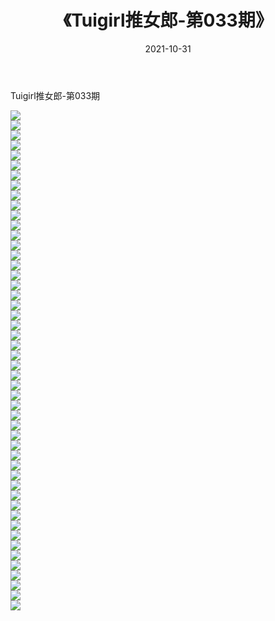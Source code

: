 ﻿---
layout: post
title:  《Tuigirl推女郎-第033期》
date:   2021-10-31
img: http://imgx.orgx.ga/漏D/网络美图/2021/Tuigirl推女郎-第033期/000.jpg
categories: [美女, 清纯, 唯美]
---

Tuigirl推女郎-第033期

  ![](http://imgx.orgx.ga/漏D/网络美图/2021/Tuigirl推女郎-第033期/001.jpg) <br> ![](http://imgx.orgx.ga/漏D/网络美图/2021/Tuigirl推女郎-第033期/002.jpg) <br> ![](http://imgx.orgx.ga/漏D/网络美图/2021/Tuigirl推女郎-第033期/003.jpg) <br> ![](http://imgx.orgx.ga/漏D/网络美图/2021/Tuigirl推女郎-第033期/004.jpg) <br> ![](http://imgx.orgx.ga/漏D/网络美图/2021/Tuigirl推女郎-第033期/005.jpg) <br> ![](http://imgx.orgx.ga/漏D/网络美图/2021/Tuigirl推女郎-第033期/006.jpg) <br> ![](http://imgx.orgx.ga/漏D/网络美图/2021/Tuigirl推女郎-第033期/007.jpg) <br> ![](http://imgx.orgx.ga/漏D/网络美图/2021/Tuigirl推女郎-第033期/008.jpg) <br> ![](http://imgx.orgx.ga/漏D/网络美图/2021/Tuigirl推女郎-第033期/009.jpg) <br> ![](http://imgx.orgx.ga/漏D/网络美图/2021/Tuigirl推女郎-第033期/010.jpg) <br> ![](http://imgx.orgx.ga/漏D/网络美图/2021/Tuigirl推女郎-第033期/011.jpg) <br> ![](http://imgx.orgx.ga/漏D/网络美图/2021/Tuigirl推女郎-第033期/012.jpg) <br> ![](http://imgx.orgx.ga/漏D/网络美图/2021/Tuigirl推女郎-第033期/013.jpg) <br> ![](http://imgx.orgx.ga/漏D/网络美图/2021/Tuigirl推女郎-第033期/014.jpg) <br> ![](http://imgx.orgx.ga/漏D/网络美图/2021/Tuigirl推女郎-第033期/015.jpg) <br> ![](http://imgx.orgx.ga/漏D/网络美图/2021/Tuigirl推女郎-第033期/016.jpg) <br> ![](http://imgx.orgx.ga/漏D/网络美图/2021/Tuigirl推女郎-第033期/017.jpg) <br> ![](http://imgx.orgx.ga/漏D/网络美图/2021/Tuigirl推女郎-第033期/018.jpg) <br> ![](http://imgx.orgx.ga/漏D/网络美图/2021/Tuigirl推女郎-第033期/019.jpg) <br> ![](http://imgx.orgx.ga/漏D/网络美图/2021/Tuigirl推女郎-第033期/020.jpg) <br> ![](http://imgx.orgx.ga/漏D/网络美图/2021/Tuigirl推女郎-第033期/021.jpg) <br> ![](http://imgx.orgx.ga/漏D/网络美图/2021/Tuigirl推女郎-第033期/022.jpg) <br> ![](http://imgx.orgx.ga/漏D/网络美图/2021/Tuigirl推女郎-第033期/023.jpg) <br> ![](http://imgx.orgx.ga/漏D/网络美图/2021/Tuigirl推女郎-第033期/024.jpg) <br> ![](http://imgx.orgx.ga/漏D/网络美图/2021/Tuigirl推女郎-第033期/025.jpg) <br> ![](http://imgx.orgx.ga/漏D/网络美图/2021/Tuigirl推女郎-第033期/026.jpg) <br> ![](http://imgx.orgx.ga/漏D/网络美图/2021/Tuigirl推女郎-第033期/027.jpg) <br> ![](http://imgx.orgx.ga/漏D/网络美图/2021/Tuigirl推女郎-第033期/028.jpg) <br> ![](http://imgx.orgx.ga/漏D/网络美图/2021/Tuigirl推女郎-第033期/029.jpg) <br> ![](http://imgx.orgx.ga/漏D/网络美图/2021/Tuigirl推女郎-第033期/030.jpg) <br> ![](http://imgx.orgx.ga/漏D/网络美图/2021/Tuigirl推女郎-第033期/031.jpg) <br> ![](http://imgx.orgx.ga/漏D/网络美图/2021/Tuigirl推女郎-第033期/032.jpg) <br> ![](http://imgx.orgx.ga/漏D/网络美图/2021/Tuigirl推女郎-第033期/033.jpg) <br> ![](http://imgx.orgx.ga/漏D/网络美图/2021/Tuigirl推女郎-第033期/034.jpg) <br> ![](http://imgx.orgx.ga/漏D/网络美图/2021/Tuigirl推女郎-第033期/035.jpg) <br> ![](http://imgx.orgx.ga/漏D/网络美图/2021/Tuigirl推女郎-第033期/036.jpg) <br> ![](http://imgx.orgx.ga/漏D/网络美图/2021/Tuigirl推女郎-第033期/037.jpg) <br> ![](http://imgx.orgx.ga/漏D/网络美图/2021/Tuigirl推女郎-第033期/038.jpg) <br> ![](http://imgx.orgx.ga/漏D/网络美图/2021/Tuigirl推女郎-第033期/039.jpg) <br> ![](http://imgx.orgx.ga/漏D/网络美图/2021/Tuigirl推女郎-第033期/040.jpg) <br> ![](http://imgx.orgx.ga/漏D/网络美图/2021/Tuigirl推女郎-第033期/041.jpg) <br> ![](http://imgx.orgx.ga/漏D/网络美图/2021/Tuigirl推女郎-第033期/042.jpg) <br> ![](http://imgx.orgx.ga/漏D/网络美图/2021/Tuigirl推女郎-第033期/043.jpg) <br> ![](http://imgx.orgx.ga/漏D/网络美图/2021/Tuigirl推女郎-第033期/044.jpg) <br> ![](http://imgx.orgx.ga/漏D/网络美图/2021/Tuigirl推女郎-第033期/045.jpg) <br> ![](http://imgx.orgx.ga/漏D/网络美图/2021/Tuigirl推女郎-第033期/046.jpg) <br> ![](http://imgx.orgx.ga/漏D/网络美图/2021/Tuigirl推女郎-第033期/047.jpg) <br> ![](http://imgx.orgx.ga/漏D/网络美图/2021/Tuigirl推女郎-第033期/048.jpg) <br> ![](http://imgx.orgx.ga/漏D/网络美图/2021/Tuigirl推女郎-第033期/049.jpg) <br> ![](http://imgx.orgx.ga/漏D/网络美图/2021/Tuigirl推女郎-第033期/050.jpg) <br>